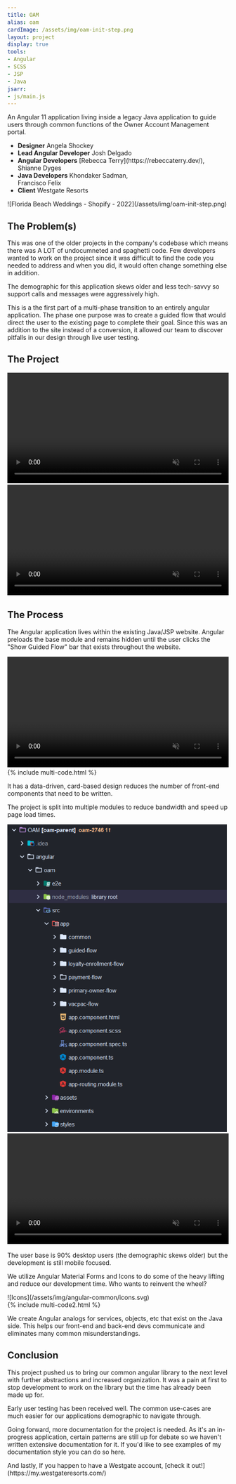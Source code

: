 ```yaml
---
title: OAM
alias: oam
cardImage: /assets/img/oam-init-step.png
layout: project
display: true
tools:
- Angular
- SCSS
- JSP
- Java
jsarr:
- js/main.js
---
```


<section class="project-section project-section--intro">
	<div class="project-section__inner">
		<div class="project-section__intro-text">
			<p class="project-section__summary">An Angular 11 application living inside a legacy Java application to guide users through common functions of the Owner Account Management portal.</p>
		</div>
		<ul class="flex-row__column project-section__team project-section__team--inline">
			<li class="project-section__team-member">
				<strong>Designer</strong>
				<span>Angela Shockey</span>
			</li>
			<li class="project-section__team-member">
				<strong>Lead Angular Developer</strong>
				<span>Josh Delgado</span>
			</li>
			<li class="project-section__team-member">
				<strong>Angular Developers</strong>
				<span markdown="1">[Rebecca Terry](https://rebeccaterry.dev/),<br>Shianne Dyges</span>
			</li>
			<li class="project-section__team-member">
				<strong>Java Developers</strong>
				<span>Khondaker Sadman,<br>Francisco Felix</span>
			</li>
			<li class="project-section__team-member">
				<strong>Client</strong>
				<span>Westgate Resorts</span>
			</li>
		</ul>
		<span class="project-section__img">
			<span markdown="1">![Florida Beach Weddings - Shopify - 2022](/assets/img/oam-init-step.png)</span>
		</span>
	</div>
</section>
<section class="project-section">
	<div class="project-section__inner">
		<h2 class="project-section__title">The Problem(s)</h2>
		<div class="flex-row flex-row--container flex-row--justify-center">
			<div class="flex-row__column flex-row__column--8">
				<p>This was one of the older projects in the company's codebase which means there was A LOT of undocumneted and spaghetti code. Few developers wanted to work on the project since it was difficult to find the code you needed to address and when you did, it would often change something else in addition.</p>
				<p>The demographic for this application skews older and less tech-savvy so support calls and messages were aggressively high.</p>
				<p>This is a the first part of a multi-phase transition to an entirely angular application. The phase one purpose was to create a guided flow that would direct the user to the existing page to complete their goal. Since this was an addition to the site instead of a conversion, it allowed our team to discover pitfalls in our design through live user testing.</p>
			</div>
		</div>
	</div>
</section>
<section class="project-section">
	<div class="project-section__inner">
		<h2 class="project-section__title">The Project</h2>
		<div class="flex-row flex-row--container">
			<div class="flex-row__column">
				<div class="project-section__mockups">
					<div class="desktop">
						<div class="desktop__screen">
							<video width="100%" autoplay muted loop playsinline>
								<source src="/assets/video/oam/oam-guided-flow-from-dash-loop.webm" type="video/webm">
								<source src="/assets/video/oam/oam-guided-flow-from-dash-loop.mp4" type="video/mp4">
								Your browser does not support the video tag.
							</video>
						</div>
						<div class="desktop__stand"></div>
						<div class="desktop__base"></div>
					</div>
					<div class="tablet">
						<div class="tablet__screen"></div>
					</div>
					<div class="iphone">
						<div class="iphone__screen">
							<video width="100%" autoplay muted loop playsinline>
								<source src="/assets/video/oam/oam-mobile-guided-flow.webm" type="video/webm">
								<source src="/assets/video/oam/oam-mobile-guided-flow.mp4" type="video/mp4">
								Your browser does not support the video tag.
							</video>
						</div>
					</div>
				</div>
			</div>
		</div>
	</div>
</section>
<section class="project-section project-section--process">
	<div class="project-section__inner">
		<h2 class="project-section__title">The Process</h2>
		<div class="flex-row flex-row--container">
			<div class="flex-row__column flex-row__column--6">
				<p>The Angular application lives within the existing Java/JSP website. Angular preloads the base module and remains hidden until the user clicks the "Show Guided Flow" bar that exists throughout the website.</p>
			</div>
			<div class="flex-row__column flex-row__column--6">
				<div class="desktop">
					<div class="desktop__screen">
						<video width="100%" autoplay muted loop playsinline>
							<source src="/assets/video/oam/oam-guided-flow-from-dash-loop.webm" type="video/webm">
							<source src="/assets/video/oam/oam-guided-flow-from-dash-loop.mp4" type="video/mp4">
							Your browser does not support the video tag.
						</video>
					</div>
					<div class="desktop__stand"></div>
					<div class="desktop__base"></div>
				</div>
			</div>
			<div class="flex-row__column flex-row__column--6">
				{% include multi-code.html %}
			</div>
			<div class="flex-row__column flex-row__column--6">
				<p>It has a data-driven, card-based design reduces the number of front-end components that need to be written.</p>
			</div>
			<div class="flex-row__column flex-row__column--6">
				<p>The project is split into multiple modules to reduce bandwidth and speed up page load times.</p>
			</div>
			<div class="flex-row__column flex-row__column--6">
				<span class="project-section__img2">
					<span>
						<img src="/assets/img/oam/file-structure.png" alt="File Structure" style="max-width: 500px;">
					</span>
				</span>
			</div>
			<div class="flex-row__column flex-row__column--6">
				<div class="iphone iphone--large">
					<div class="iphone__screen">
						<video width="100%" autoplay muted loop playsinline>
							<source src="/assets/video/oam/oam-mobile-guided-flow.webm" type="video/webm">
							<source src="/assets/video/oam/oam-mobile-guided-flow.mp4" type="video/mp4">
							Your browser does not support the video tag.
						</video>
					</div>
				</div>
			</div>
			<div class="flex-row__column flex-row__column--6">
				<p markdown="1">The user base is 90% desktop users (the demographic skews older) but the development is still mobile focused.</p>
			</div>
			<div class="flex-row__column flex-row__column--6">
				<p>We utilize Angular Material Forms and Icons to do some of the heavy lifting and reduce our development time. Who wants to reinvent the wheel? </p>
			</div>
			<div class="flex-row__column flex-row__column--6">
				<span class="project-section__img">
					<span markdown="1">![Icons](/assets/img/angular-common/icons.svg)</span>
				</span>
			</div>
			<div class="flex-row__column flex-row__column--6">
				{% include multi-code2.html %}
			</div>
			<div class="flex-row__column flex-row__column--6">
				<p>We create Angular analogs for services, objects, etc that exist on the Java side. This helps our front-end and back-end devs communicate and eliminates many common misunderstandings.</p>
			</div>
		</div>
	</div>
</section>
<section class="project-section">
	<div class="project-section__inner">
		<h2 class="project-section__title">Conclusion</h2>
		<div class="flex-row flex-row--container flex-row--justify-center">
			<div class="flex-row__column flex-row__column--8">
				<p>This project pushed us to bring our common angular library to the next level with further abstractions and increased organization. It was a pain at first to stop development to work on the library but the time has already been made up for.</p>
				<p>Early user testing has been received well. The common use-cases are much easier for our applications demographic to navigate through.</p>
				<p>Going forward, more documentation for the project is needed. As it's an in-progress application, certain patterns are still up for debate so we haven't written extensive documentation for it. If you'd like to see examples of my documentation style you can do so here.</p>
				<p markdown="1">And lastly, If you happen to have a Westgate account, [check it out!](https://my.westgateresorts.com/)</p>
			</div>
		</div>
	</div>
</section>